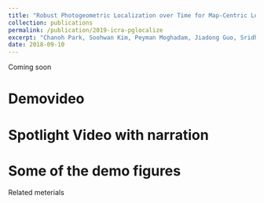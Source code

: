 ```yaml
---
title: "Robust Photogeometric Localization over Time for Map-Centric Loop Closure"
collection: publications
permalink: /publication/2019-icra-pglocalize
excerpt: "Chanoh Park, Soohwan Kim, Peyman Moghadam, Jiadong Guo, Sridha Sridharan, Clinton Fookes, submitted ICRA 2019."
date: 2018-09-10
---
```


Coming soon

# Demovideo

# Spotlight Video with narration

# Some of the demo figures


Related meterials
